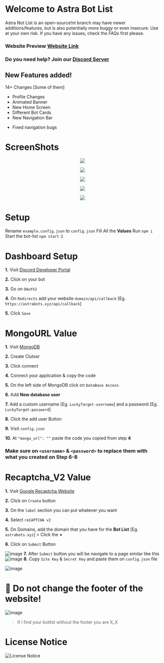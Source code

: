 # Welcome to Astra Bot List

Astra Not List is an open-source!nt branch may have newer additions/features, but is also potentially more buggy or even insecure. Use at your own risk. If you have any issues, check the FAQs first please.

### Website Preview [Website Link](https://astrabots.xyz/)
### Do you need help? Join our [Discord Server](https://discord.gg/sQQFSnQhdt)

## New Features added!
14+ Changes [Some of them]
+ Profile Changes
+ Animated Banner
+ New Home Screen 
+ Different Bot Cards
+ New Navigation Bar

- Fixed navigation bugs
# ScreenShots
<p align="center">
  <img src="https://user-images.githubusercontent.com/39243722/119623542-f428c980-be10-11eb-90e1-79025102b715.png">
</p>
<p align="center">
  <img src="https://user-images.githubusercontent.com/39243722/119623605-04d93f80-be11-11eb-92f6-1c094c4096e6.png">
</p>
<p align="center">
  <img src="https://user-images.githubusercontent.com/39243722/119623644-0efb3e00-be11-11eb-8165-8ba55c33f546.png">
</p>
<p align="center">
  <img src="https://user-images.githubusercontent.com/39243722/119623679-191d3c80-be11-11eb-9191-5f8bbd8d7bbc.png">
</p>
<p align="center">
  <img src="https://user-images.githubusercontent.com/39243722/119623756-29cdb280-be11-11eb-8bd0-d5e56a588c68.png">
</p>

# Setup
Rename `example.config.json` to `config.json`
Fill All the **Values**
Run `npm i`
Start the bot-list `npm start` :)

# Dashboard Setup
**1.** Visit [Discord Developer Portal](https://discord.com/developers/applications)

**2.** Click on your bot

**3.** Go on `OAuth2`

**4.** On `Redirects` add your website `domain/api/callback` [Eg. `https://astrabots.xyz/api/callback`]

**5.** Click `Save`

# MongoURL Value
**1.** Visit [MongoDB](https://www.mongodb.com/)

**2.** Create Clutser

**3.** Click connect

**4.** Connect your application & copy the code

**5.** On the left side of MongoDB click on `DataBase Access`

**6.** Add **New database user**

**7.** Add a custom username [Eg. `LuckyTarget-username`] and a password [Eg. `LuckyTarget-password`]

**8.** Click the add user Button

**9.** Visit `config.json`

**10.** At `"mongo_url": ""` paste the code you copied from step **4**

### **Make sure on `<username>` & `<password>` to replace them with what you created on Step 6-8**

# Recaptcha_V2 Value
**1.** Visit [Google Recaptcha Website](https://www.google.com/recaptcha/admin/)

**2.** Click on `Create` button

**3.** On the `label` section you can put whatever you want

**4.** Select `reCAPTCHA v2`

**5.** On Domains, add the domain that you have for the **Bot List** [Eg. `astrabots.xyz`] > Click the **+**

**6.** Click on `Submit` Button

![image](https://user-images.githubusercontent.com/39243722/118609705-ac2bf600-b7c3-11eb-9378-6770576dad25.png)
**7.** After `Submit` button you will be navigate to a page similar like this
![image](https://user-images.githubusercontent.com/39243722/118610249-3c6a3b00-b7c4-11eb-8eb6-15733fdeb656.png)
**8.** Copy `Site Key` & `Secret Key` and paste them on `config.json` file

![image](https://user-images.githubusercontent.com/39243722/118610668-aedb1b00-b7c4-11eb-9eb7-a3fe931afb89.png)



# 📝 Do not change the footer of the website!
![image](https://user-images.githubusercontent.com/39243722/118507353-d4214800-b736-11eb-8511-19cebb50e0ff.png)
> If i find your botlist without the footer you are X_X

# License Notice
![License Notice](https://i.ibb.co/Q8vQDTs/image.png)
